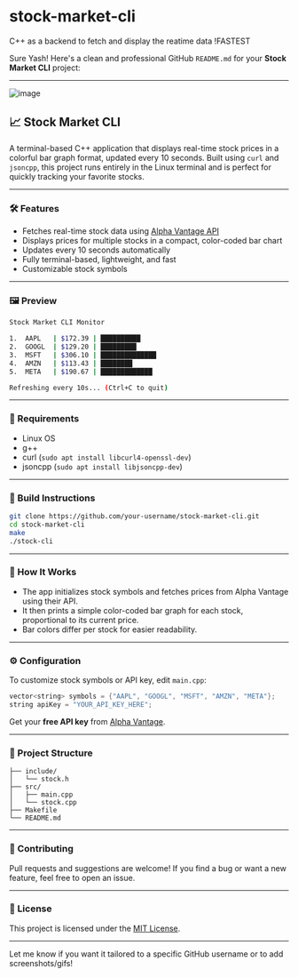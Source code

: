 # stock-market-cli
 C++ as a backend to fetch and display the reatime data !FASTEST

Sure Yash! Here's a clean and professional GitHub `README.md` for your **Stock Market CLI** project:

---
![image](https://github.com/user-attachments/assets/8d5d39b1-9cc7-4940-8f73-4e98984056d9)

## 📈 Stock Market CLI

A terminal-based C++ application that displays real-time stock prices in a colorful bar graph format, updated every 10 seconds. Built using `curl` and `jsoncpp`, this project runs entirely in the Linux terminal and is perfect for quickly tracking your favorite stocks.

---

### 🛠️ Features

- Fetches real-time stock data using [Alpha Vantage API](https://www.alphavantage.co)
- Displays prices for multiple stocks in a compact, color-coded bar chart
- Updates every 10 seconds automatically
- Fully terminal-based, lightweight, and fast
- Customizable stock symbols

---

### 🖼️ Preview

```bash
Stock Market CLI Monitor

1.  AAPL   | $172.39 | ██████████
2.  GOOGL  | $129.20 | █████████
3.  MSFT   | $306.10 | ██████████████
4.  AMZN   | $113.43 | ████████
5.  META   | $190.67 | █████████████

Refreshing every 10s... (Ctrl+C to quit)
```

---

### 🔧 Requirements

- Linux OS
- g++
- curl (`sudo apt install libcurl4-openssl-dev`)
- jsoncpp (`sudo apt install libjsoncpp-dev`)

---

### 🚀 Build Instructions

```bash
git clone https://github.com/your-username/stock-market-cli.git
cd stock-market-cli
make
./stock-cli
```

---

### 📝 How It Works

- The app initializes stock symbols and fetches prices from Alpha Vantage using their API.
- It then prints a simple color-coded bar graph for each stock, proportional to its current price.
- Bar colors differ per stock for easier readability.

---

### ⚙️ Configuration

To customize stock symbols or API key, edit `main.cpp`:

```cpp
vector<string> symbols = {"AAPL", "GOOGL", "MSFT", "AMZN", "META"};
string apiKey = "YOUR_API_KEY_HERE";
```

Get your **free API key** from [Alpha Vantage](https://www.alphavantage.co/support/#api-key).

---

### 📁 Project Structure

```
├── include/
│   └── stock.h
├── src/
│   ├── main.cpp
│   └── stock.cpp
├── Makefile
└── README.md
```

---

### 🤝 Contributing

Pull requests and suggestions are welcome! If you find a bug or want a new feature, feel free to open an issue.

---

### 📄 License

This project is licensed under the [MIT License](LICENSE).

---

Let me know if you want it tailored to a specific GitHub username or to add screenshots/gifs!
